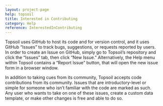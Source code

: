 ```yaml
---
layout: project-page
help: topsoil
title: Interested in Contributing
category: Help
reference: InterestedInContributing
---
```


Topsoil uses GitHub to host its code and for version control, and it uses GitHub “Issues” to track bugs, suggestions, or requests reported by users. In order to create an Issue on GitHub, simply go to Topsoil’s repository and click the “Issues” tab, then click “New Issue.” Alternatively, the Help menu within Topsoil contains a “Report Issue” button, that will open the new issue form in a browser window.

In addition to taking cues from its community, Topsoil accepts code contributions from its community. Issues that are introductory-level or simple for someone who isn’t familiar with the code are marked as such. Any user who wants to take on one of these issues, create a custom data template, or make other changes is free and able to do so.
